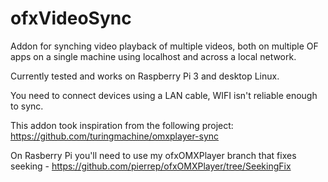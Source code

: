 # ofxVideoSync

Addon for synching video playback of multiple videos, both on multiple OF apps on a single machine using localhost and across a local network.

Currently tested and works on Raspberry Pi 3 and desktop Linux.

You need to connect devices using a LAN cable, WIFI isn't reliable enough to sync.

This addon took inspiration from the following project: https://github.com/turingmachine/omxplayer-sync

On Rasberry Pi you'll need to use my ofxOMXPlayer branch that fixes seeking - https://github.com/pierrep/ofxOMXPlayer/tree/SeekingFix


